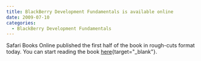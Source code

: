 ```yaml
---
title: BlackBerry Development Fundamentals is available online
date: 2009-07-10
categories: 
  - BlackBerry Development Fundamentals
---
```


Safari Books Online published the first half of the book in rough-cuts format today. You can start reading the book [here](http://my.safaribooksonline.com/9780321647610){target="_blank"}.
